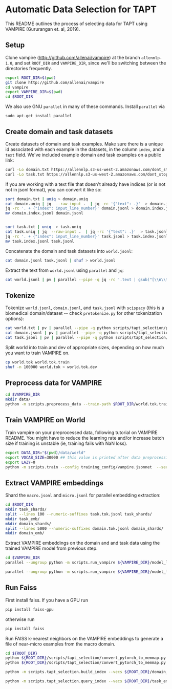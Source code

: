 # Automatic Data Selection for TAPT

This README outlines the process of selecting data for TAPT using VAMPIRE (Gururangan et. al, 2019).


## Setup

Clone vampire (http://github.com/allenai/vampire) at the branch `allennlp-1.0`, and set `ROOT_DIR` and `VAMPIRE_DIR`, since we'll be switching between the directories frequently.

```bash
export ROOT_DIR=$(pwd)
git clone http://github.com/allenai/vampire
cd vampire
export VAMPIRE_DIR=$(pwd)
cd $ROOT_DIR
```

We also use GNU `parallel` in many of these commands. Install `parallel` via 

`sudo apt-get install parallel`

## Create domain and task datasets

Create datasets of domain and task examples. Make sure there is a unique id associated with each example in the datasets, in the column `index`, and a `text` field. We've included example domain and task examples on a public link:

```bash
curl -Lo domain.txt https://allennlp.s3-us-west-2.amazonaws.com/dont_stop_pretraining/examples/domain.txt
curl -Lo task.txt https://allennlp.s3-us-west-2.amazonaws.com/dont_stop_pretraining/examples/task.txt
```

If you are working with a text file that doesn't already have indices (or is not not in jsonl format), you can convert it like so:

```bash
sort domain.txt | uniq > domain.uniq
cat domain.uniq | jq  --raw-input .  | jq -rc '{"text": .}'  > domain.jsonl
jq -rc '. + {"index": input_line_number}' domain.jsonl > domain.index.jsonl 
mv domain.index.jsonl domain.jsonl


sort task.txt | uniq  > task.uniq
cat task.uniq | jq  --raw-input .  | jq -rc '{"text": .}'  > task.jsonl
jq -rc '. + {"index": input_line_number}' task.jsonl > task.index.jsonl 
mv task.index.jsonl task.jsonl
```


<!-- 
```bash
pigz -dc macro.jsonl.gz | pv | parallel --pipe -q jq -rc '.text | gsub("[\\n\\t]"; "")' | parallel --pipe -q awk 'length>3' | parallel --pipe -q jq  --raw-input .  | parallel --pipe -q jq -rc '{"text": .}' | pigz > macro.txt.noshorts.gz
pigz -dc merged.txt.gz | pv | parallel --pipe -q awk 'length>3' | parallel --pipe -q jq  --raw-input .  | parallel --pipe -q jq -rc '{"text": .}' | pigz > cs.macro.txt.noshorts.gz
zcat macro.txt.noshorts.gz | pv | sort | uniq -u | pigz > macro.txt.uniq.gz
zcat macro.txt.noshorts.gz | pv | parallel --pipe -q jq -rc '.text | gsub("[\\n\\t]"; "")' | parallel --pipe -q sort | uniq -u | pigz > macro.txt.uniq.gz
zcat macro.txt.uniq.gz | pv | perl -ne 'print if (rand() < .01)' > macro.txt
cat macro.txt | jq  --raw-input .  | jq -rc '{"text": .}'  > macro.jsonl
cat micro.txt | jq  --raw-input .  | jq -rc '{"text": .}'  > micro.jsonl
jq -rc '. + {"index": input_line_number}' train.sciie.jsonl > sciie.micro.index.jsonl
jq -rc '. + {"index": input_line_number}' cs.macro.jsonl > cs.macro.index.jsonl
mv sciie.micro.index.jsonl sciie.micro.jsonl
mv cs.macro.index.jsonl cs.macro.jsonl
``` -->

Concatenate the domain and task datasets into `world.jsonl`:

```bash
cat domain.jsonl task.jsonl | shuf > world.jsonl
```

Extract the text from `world.jsonl` using `parallel` and `jq`:

```bash
cat world.jsonl | pv | parallel --pipe -q jq -rc '.text | gsub("[\\n\\t]"; "")' > world.txt
```

## Tokenize

<!-- Train a BPE model on the world:

```bash
python scripts/tapt_selection/train_tokenizer.py --input_file world.txt --tokenizer_type BPE --serialization_dir world.bpe.model --vocab_size 5000
``` -->

Tokenize `world.jsonl`, `domain.jsonl`, and `task.jsonl` with `scispacy` (this is a biomedical domain/dataset -- check `pretokenize.py` for other tokenization options):

```bash
cat world.txt | pv | parallel --pipe -q python scripts/tapt_selection/pretokenize.py --tokenizer scispacy --lower --silent  > world.tok
cat domain.jsonl | pv | parallel --pipe -q python scripts/tapt_selection/pretokenize.py --tokenizer scispacy --json --lower --silent > domain.tok.jsonl
cat task.jsonl | pv | parallel --pipe -q python scripts/tapt_selection/pretokenize.py --tokenizer scispacy --json --lower --silent > task.tok.jsonl
```

Split world into train and dev of appropriate sizes, depending on how much you want to train VAMPIRE on.

```bash
cp world.tok world.tok.train
shuf -n 100000 world.tok > world.tok.dev
```

## Preprocess data for VAMPIRE

```bash
cd $VAMPIRE_DIR
mkdir data/
python -m scripts.preprocess_data --train-path $ROOT_DIR/world.tok.train --dev-path $ROOT_DIR/world.tok.dev --serialization-dir ${VAMPIRE_DIR}/data/world --tfidf --vocab-size 30000
```

## Train VAMPIRE on World

Train vampire on your preprocessed data, following tutorial on VAMPIRE README. You might have to reduce the learning rate and/or increase batch size if training is unstable (ie, training fails with NaN loss).

```bash
export DATA_DIR="$(pwd)/data/world"
export VOCAB_SIZE=30000 ## this value is printed after data preprocessing in previous step
export LAZY=0
python -m scripts.train --config training_config/vampire.jsonnet  --serialization-dir model_logs/vampire-world --environment VAMPIRE  --device 0  -o
```


## Extract VAMPIRE embeddings

Shard the `macro.jsonl` and `micro.jsonl` for parallel embedding extraction:

```bash
cd $ROOT_DIR
mkdir task_shards/
split --lines 100 --numeric-suffixes task.tok.jsonl task_shards/
mkdir task_emb/
mkdir domain_shards/
split --lines 5000 --numeric-suffixes domain.tok.jsonl domain_shards/
mkdir domain_emb/
```

Extract VAMPIRE embeddings on the domain and and task data using the trained VAMPIRE model from previous step.

```bash
cd $VAMPIRE_DIR
parallel --ungroup python -m scripts.run_vampire ${VAMPIRE_DIR}/model_logs/vampire-world/model.tar.gz {1} --batch 64 --include-package vampire --predictor vampire --output-file ${ROOT_DIR}/task_emb/{1/.} --silent ::: ${ROOT_DIR}/task_shards/*

parallel --ungroup python -m scripts.run_vampire ${VAMPIRE_DIR}/model_logs/vampire-world/model.tar.gz {1} --batch 64 --include-package vampire --predictor vampire --output-file ${ROOT_DIR}/domain_emb/{1/.} --silent ::: ${ROOT_DIR}/domain_shards/*
```

## Run Faiss

First install faiss. If you have a GPU run 

```bash
pip install faiss-gpu
```

otherwise run

```bash
pip install faiss
```

Run FAISS k-nearest neighbors on the VAMPIRE embeddings to generate a file of near-micro examples from the macro domain.

```bash
cd ${ROOT_DIR}
python ${ROOT_DIR}/scripts/tapt_selection/convert_pytorch_to_memmap.py "task_emb/*"
python ${ROOT_DIR}/scripts/tapt_selection/convert_pytorch_to_memmap.py "domain_emb/*"

python -m scripts.tapt_selection.build_index --vecs ${ROOT_DIR}/domain_emb/ --text ${ROOT_DIR}/domain.jsonl --dim 64 --serialization_dir domain_index --index_type "Flat" --device 0 --batch-size 64

python -m scripts.tapt_selection.query_index --vecs ${ROOT_DIR}/task_emb/ --text ${ROOT_DIR}/task.jsonl --dim 64 --load-index domain_index --device 0 --batch-size 32 --k 5 --inspect > selected.knn.5
```

